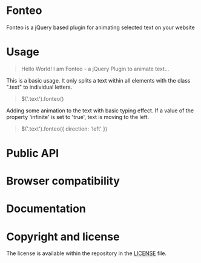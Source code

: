 # Fonteo
Fonteo is a jQuery based plugin for animating selected text on your website


# Usage
> <script type='text/javascript' src='fonteo.js' ></script>
> <p class='text'>Hello World! I am Fonteo - a jQuery Plugin to animate text...</p>

This is a basic usage. It only splits a text within all elements with the class ".text" to individual letters.

> $('.text').fonteo()

Adding some animation to the text with basic typing effect. If a value of the property 'infinite' is set to 'true', text is moving to the left.

> $('.text').fonteo({ direction: 'left' })

# Public API

# Browser compatibility

# Documentation

# Copyright and license
The license is available within the repository in the [LICENSE](https://github.com/miso25/fonteo/blob/master/LICENSE.md) file.
